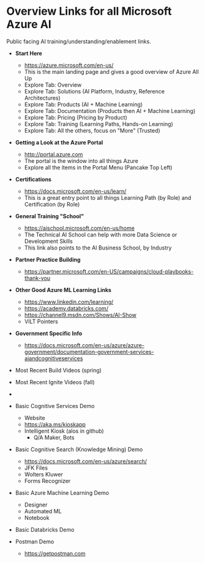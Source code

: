 # Overview Links for all Microsoft Azure AI
Public facing AI training/understanding/enablement links.  

* **Start Here**
    * https://azure.microsoft.com/en-us/
    * This is the main landing page and gives a good overview of Azure All Up
    * Explore Tab: Overview
    * Explore Tab: Solutions (AI Platform, Industry, Reference Architectures)
    * Explore Tab: Products (AI + Machine Learning)
    * Explore Tab: Documentation (Products then AI + Machine Learning)
    * Explore Tab: Pricing (Pricing by Product)
    * Explore Tab: Training (Learning Paths, Hands-on Learning)
    * Explore Tab: All the others, focus on "More" (Trusted)
  
* **Getting a Look at the Azure Portal**
    * http://portal.azure.com
    * The portal is the window into all things Azure
    * Explore all the items in the Portal Menu (Pancake Top Left) 
  
* **Certifications**
  * https://docs.microsoft.com/en-us/learn/ 
  * This is a great entry point to all things Learning Path (by Role) and Certification (by Role)

* **General Training "School"**
  * https://aischool.microsoft.com/en-us/home
  * The Technical AI School can help with more Data Science or Development Skills
  * This link also points to the AI Business School, by Industry 

* **Partner Practice Building**
  * https://partner.microsoft.com/en-US/campaigns/cloud-playbooks-thank-you 

* **Other Good Azure ML Learning Links**
  * https://www.linkedin.com/learning/
  * https://academy.databricks.com/
  * https://channel9.msdn.com/Shows/AI-Show	
  * VILT Pointers

* **Government Specific Info**
  * https://docs.microsoft.com/en-us/azure/azure-government/documentation-government-services-aiandcognitiveservices 


* Most Recent Build Videos (spring)
* Most Recent Ignite Videos (fall)
* 
* Basic Cognitive Services Demo
  * Website
  * https://aka.ms/kioskapp 
  * Intelligent Kiosk (alos in github)
    * Q/A Maker, Bots
* Basic Cognitive Search (Knowledge Mining) Demo
  * https://docs.microsoft.com/en-us/azure/search/ 
  * JFK Files
  * Wolters Kluwer
  * Forms Recognizer
* Basic Azure Machine Learning Demo
  * Designer
  * Automated ML
  * Notebook
* Basic Databricks Demo
* Postman Demo
  * https://getpostman.com 





	
